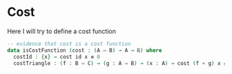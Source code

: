 # Cost

Here I will try to define a cost function


```agda
-- evidence that cost is a cost function
data isCostFunction (cost : (A ⇨ B) → A → ℝ) where
  costId : {x} → cost id x ≡ 0
  costTriangle : (f : B ⇨ C) → (g : A ⇨ B) → (x : A) → cost (f ∘ g) x ≤ cost f (g x) + cost g x
```

